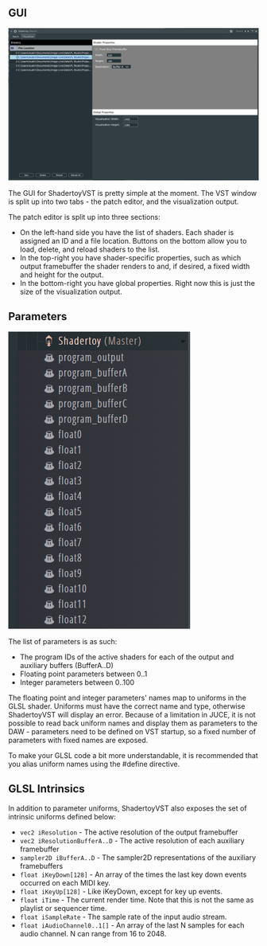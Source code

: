 ## GUI

![](gui.PNG)

The GUI for ShadertoyVST is pretty simple at the moment. The VST window is
split up into two tabs - the patch editor, and the visualization output.

The patch editor is split up into three sections:
- On the left-hand side you have the list of shaders. Each shader is assigned
an ID and a file location. Buttons on the bottom allow you to load, delete,
and reload shaders to the list.
- In the top-right you have shader-specific properties, such as which output
framebuffer the shader renders to and, if desired, a fixed width and height
for the output.
- In the bottom-right you have global properties. Right now this is just the
size of the visualization output.

## Parameters

![](parameters.PNG)

The list of parameters is as such:

- The program IDs of the active shaders for each of the output and auxiliary
buffers (BufferA..D)
- Floating point parameters between 0..1
- Integer parameters between 0..100

The floating point and integer parameters' names map to uniforms in the GLSL
shader. Uniforms must have the correct name and type, otherwise ShadertoyVST
will display an error. Because of a limitation in JUCE, it is not possible to
read back uniform names and display them as parameters to the DAW - parameters
need to be defined on VST startup, so a fixed number of parameters with fixed
names are exposed.

To make your GLSL code a bit more understandable, it is recommended that you
alias uniform names using the #define directive.

## GLSL Intrinsics

In addition to parameter uniforms, ShadertoyVST also exposes the set of
intrinsic uniforms defined below:

- `vec2 iResolution` - The active resolution of the output framebuffer
- `vec2 iResolutionBufferA..D` - The active resolution of each auxiliary framebuffer
- `sampler2D iBufferA..D` - The sampler2D representations of the auxiliary framebuffers
- `float iKeyDown[128]` - An array of the times the last key down events occurred on each MIDI key.
- `float iKeyUp[128]` - Like iKeyDown, except for key up events.
- `float iTime` - The current render time. Note that this is not the same as playlist or sequencer time.
- `float iSampleRate` - The sample rate of the input audio stream.
- `float iAudioChannel0..1[]` - An array of the last N samples for each audio channel. N can range from 16 to 2048.